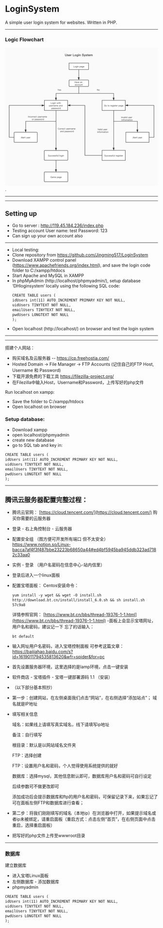 # LoginSystem
A simple user login system for websites. Written in PHP. 

---------------------------------------------------------

### Logic Flowchart
![Image](https://github.com/Jingming517/LoginSystem/blob/master/img/User_Login_Flowchart.jpg). 

---------------------------------------------------------
---------------------------------------------------------
## Setting up
- Go to server : http://119.45.184.236/index.php
- Testing account
  User name: test
  Password: 123
- Can sign up your own account also
-----------------------------------------
- Local testing:  
- Clone repository from https://github.com/Jingming517/LoginSystem 
- Download XAMPP control panel (https://www.apachefriends.org/index.html), and save the login code folder to C:/xampp/htdocs 
- Start Apache and MySQL in XAMPP 
- In phpMyAdmin (http://localhost/phpmyadmin/), setup database ‘DHloginsystem’ locally using the following SQL code: 
  ```
  CREATE TABLE users (
  idUsers int(11) AUTO_INCREMENT PRIMARY KEY NOT NULL,
  uidUsers TINYTEXT NOT NULL,
  emailUsers TINYTEXT NOT NULL,
  pwdUsers LONGTEXT NOT NULL
  );
  ```
- Open localhost (http://localhost/) on browser and test the login system 

---------------------------------------------------------------------
-----------------------------------------------------------------
搭建个人网站：
- 购买域名及云服务器
-- https://cp.freehostia.com/
- Hosted Domain -> File Manager -> FTP Accounts (记住自己的FTP Host, Username 和 Password)
- 下载开源免费的下载工具 https://filezilla-project.org/
- 在Filezilla中输入Host，Username和Password，上传写好的php文件

Run localhost on xampp:
- Save the folder to C:/xampp/htdocs
- Open localhost on browser

### Setup database:
- Download xampp
- open localhost/phpmyadmin
- create new database  
- go to SQL tab and key in:
```
CREATE TABLE users (
idUsers int(11) AUTO_INCREMENT PRIMARY KEY NOT NULL,
uidUsers TINYTEXT NOT NULL,
emailUsers TINYTEXT NOT NULL,
pwdUsers LONGTEXT NOT NULL
);
```


--------------------------------------------------------------------------------  
## 腾讯云服务器配置完整过程：
- 腾讯云官网： [https://cloud.tencent.com/](https://cloud.tencent.com/) 购买你需要的云服务器
- 登录 - 右上角控制台 - 云服务器
- 配置安全组 （图方便可开发所有端口 但不太安全）
  https://www.notion.so/Linux-bacca7af4f3f487bbe23223b68650a44#ed4bf5945ba945ddb323ad7182c33aa0
- 实例 - 登录 （用户名密码在信息中心-站内信里）
- 登录后进入一个linux面板
- 配置宝塔面板：
  Centos安装命令：
  ```
  yum install -y wget && wget -O install.sh http://download.bt.cn/install/install_6.0.sh && sh install.sh 57c9a8
  ```
  详情参照官网： [https://www.bt.cn/bbs/thread-19376-1-1.html](https://www.bt.cn/bbs/thread-19376-1-1.html)
-面板上会显示宝塔网址，用户名和密码，建议记一下
忘了的话输入：
  ```
  bt default
  ```
- 输入网址用户名密码，进入宝塔控制面板
  可参考这篇文章： https://baijiahao.baidu.com/s?id=1619011794535813620&wfr=spider&for=pc
- 首先设置服务器环境，这里选择的是lamp环境，点击一键安装
- 软件商店 - 宝塔插件 - 宝塔一键部署源码 1.1 （安装）
- （以下部分基本照抄）
- 第一步：创建网站，在左侧桌面我们点击“网站”，在右侧选择“添加站点”；
  域名就是IP地址
- 填写相关信息

  域名：如果线上请填写真实域名，线下请填写ip地址

  备注：自行填写

  根目录：默认是以网站域名文件夹

  FTP：选择创建

  FTP：设置用户名和密码，个人觉得使用系统提供的就好

  数据库：选择mysql，其他信息默认即可，数据库用户名和密码可自行设定

  后续参数可不做更改即可

  添加成功后会提示数据库和ftp的用户名和密码，可保留记录下来，如果忘记了可在面板左侧FTP和数据库进行查看；
- 第二步：将我们刚刚填写的域名（本地ip）在浏览器中打开，如果提示域名或者ip未被绑定，请重启面板（重启方式：点击左侧“首页”，在右侧页面中点击重启，选择重启面板）
- 把写好的php文件上传至wwwroot目录
-----------------------------------------------------------------------------------
### 数据库
建立数据库
- 进入宝塔Linux面板
- 左侧数据库 - 添加数据库
- phpmyadmin

```
CREATE TABLE users (
idUsers int(11) AUTO_INCREMENT PRIMARY KEY NOT NULL,
uidUsers TINYTEXT NOT NULL,
emailUsers TINYTEXT NOT NULL,
pwdUsers LONGTEXT NOT NULL
);
```

